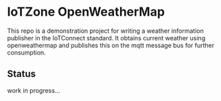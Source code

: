 # IoTZone OpenWeatherMap

This repo is a demonstration project for writing a weather information publisher in the IoTConnect standard. It obtains current weather using openweathermap and publishes this on the mqtt message bus for further consumption.

## Status
work in progress...
